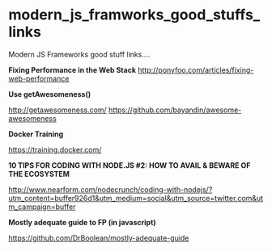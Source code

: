 # modern_js_framworks_good_stuffs_links
Modern JS Frameworks good stuff links.... 

**Fixing Performance in the Web Stack**
http://ponyfoo.com/articles/fixing-web-performance


**Use getAwesomeness()**

http://getawesomeness.com/
https://github.com/bayandin/awesome-awesomeness


**Docker Training**

https://training.docker.com/


**10 TIPS FOR CODING WITH NODE.JS #2: HOW TO AVAIL & BEWARE OF THE ECOSYSTEM**

http://www.nearform.com/nodecrunch/coding-with-nodejs/?utm_content=buffer926d1&utm_medium=social&utm_source=twitter.com&utm_campaign=buffer

**Mostly adequate guide to FP (in javascript)**

https://github.com/DrBoolean/mostly-adequate-guide
